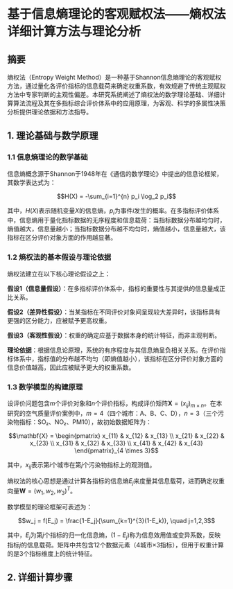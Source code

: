 
# 基于信息熵理论的客观赋权法——熵权法详细计算方法与理论分析

  

## 摘要

  

熵权法（Entropy Weight Method）是一种基于Shannon信息熵理论的客观赋权方法，通过量化各评价指标的信息载荷来确定权重系数，有效规避了传统主观赋权方法中专家判断的主观性偏差。本研究系统阐述了熵权法的数学理论基础、详细计算算法流程及其在多指标综合评价体系中的应用原理，为客观、科学的多属性决策分析提供理论依据和方法指导。

  

## 1. 理论基础与数学原理

  

### 1.1 信息熵理论的数学基础

  

信息熵概念源于Shannon于1948年在《通信的数学理论》中提出的信息论框架，其数学表达式为：

  

$$H(X) = -\sum_{i=1}^{n} p_i \log_2 p_i$$

  

其中，$H(X)$表示随机变量$X$的信息熵，$p_i$为事件$i$发生的概率。在多指标评价体系中，信息熵用于量化指标数据的无序程度和信息载荷：当指标数据分布越均匀时，熵值越大，信息量越小；当指标数据分布越不均匀时，熵值越小，信息量越大，该指标在区分评价对象方面的作用越显著。

  

### 1.2 熵权法的基本假设与理论依据

  

熵权法建立在以下核心理论假设之上：

  

**假设1（信息量假设）**：在多指标评价体系中，指标的重要性与其提供的信息量成正比关系。

  

**假设2（差异性假设）**：当某指标在不同评价对象间呈现较大差异时，该指标具有更强的区分能力，应被赋予更高权重。

  

**假设3（客观性假设）**：权重的确定应基于数据本身的统计特征，而非主观判断。

  

**理论依据**：根据信息论原理，系统的有序程度与其信息熵呈负相关关系。在评价指标体系中，指标值的分布越不均匀（即熵值越小），该指标在区分评价对象方面的信息价值越高，因此应被赋予更大的权重系数。

  

### 1.3 数学模型的构建原理

  

设评价问题包含$m$个评价对象和$n$个评价指标，构成评价矩阵$\mathbf{X} = (x_{ij})_{m \times n}$。在本研究的空气质量评价案例中，$m=4$（四个城市：A、B、C、D），$n=3$（三个污染物指标：SO₂、NO₂、PM10），故初始数据矩阵为：

  

$$\mathbf{X} = \begin{pmatrix}
x_{11} & x_{12} & x_{13} \\
x_{21} & x_{22} & x_{23} \\
x_{31} & x_{32} & x_{33} \\
x_{41} & x_{42} & x_{43}
\end{pmatrix}_{4 \times 3}$$

  

其中，$x_{ij}$表示第$i$个城市在第$j$个污染物指标上的观测值。

  

熵权法的核心思想是通过计算各指标的信息熵$E_j$来度量其信息载荷，进而确定权重向量$\mathbf{W} = (w_1, w_2, w_3)^T$。

  

数学模型的理论框架可表述为：

  

$$w_j = f(E_j) = \frac{1-E_j}{\sum_{k=1}^{3}(1-E_k)}, \quad j=1,2,3$$

  

其中，$E_j$为第$j$个指标的归一化信息熵，$(1-E_j)$称为信息效用值或变异系数，反映指标$j$的信息载荷。矩阵中共包含12个数据元素（4城市×3指标），但用于权重计算的是3个指标维度上的统计特征。

  

## 2. 详细计算步骤

  



<!--stackedit_data:
eyJoaXN0b3J5IjpbLTE5MDE4OTE3MSwtNzM2MjU1MDQ3LC04Mj
E4MzIyNDQsLTEyMDkwNzczNF19
-->